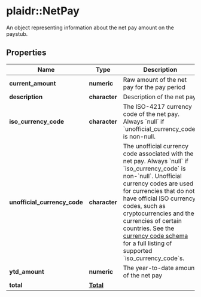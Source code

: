 # plaidr::NetPay

An object representing information about the net pay amount on the paystub.

## Properties
Name | Type | Description | Notes
------------ | ------------- | ------------- | -------------
**current_amount** | **numeric** | Raw amount of the net pay for the pay period | [optional] 
**description** | **character** | Description of the net pay | [optional] 
**iso_currency_code** | **character** | The ISO-4217 currency code of the net pay. Always &#x60;null&#x60; if &#x60;unofficial_currency_code&#x60; is non-null. | [optional] 
**unofficial_currency_code** | **character** | The unofficial currency code associated with the net pay. Always &#x60;null&#x60; if &#x60;iso_currency_code&#x60; is non-&#x60;null&#x60;. Unofficial currency codes are used for currencies that do not have official ISO currency codes, such as cryptocurrencies and the currencies of certain countries.  See the [currency code schema](https://plaid.com/docs/api/accounts#currency-code-schema) for a full listing of supported &#x60;iso_currency_code&#x60;s. | [optional] 
**ytd_amount** | **numeric** | The year-to-date amount of the net pay | [optional] 
**total** | [**Total**](Total.md) |  | [optional] 


